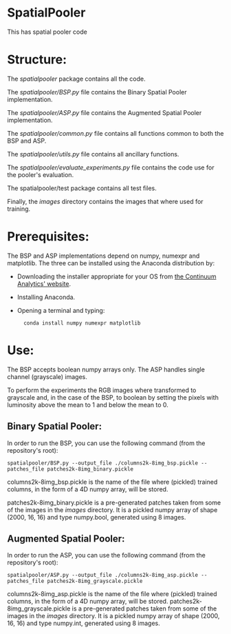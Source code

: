 # SpatialPooler
This has spatial pooler code

# Structure:

The *spatialpooler* package contains all the code.

The *spatialpooler/BSP.py* file contains the Binary Spatial Pooler
implementation.

The *spatialpooler/ASP.py* file contains the Augmented Spatial Pooler
implementation.

The *spatialpooler/common.py* file contains all functions common to both the
BSP and ASP.

The *spatialpooler/utils.py* file contains all ancillary functions.

The *spatialpooler/evaluate_experiments.py* file contains the code use for the
pooler's evaluation.

The spatialpooler/test package contains all test files.

Finally, the *images* directory contains the images that where used for
training.

# Prerequisites:

The BSP and ASP implementations depend on numpy, numexpr and matplotlib.
The three can be installed using the Anaconda distribution by:

* Downloading the installer appropriate for your OS from
  [the Continuum Analytics' website](https://www.continuum.io/downloads).
* Installing Anaconda.
* Opening a terminal and typing:

        conda install numpy numexpr matplotlib


# Use:

The BSP accepts boolean numpy arrays only. The ASP handles single channel
(grayscale) images.

To perform the experiments the RGB images where transformed to grayscale and,
in the case of the BSP, to boolean by setting the pixels with luminosity above
the mean to 1 and below the mean to 0.

## Binary Spatial Pooler:

In order to run the BSP, you can use the following command (from the
repository's root):

    spatialpooler/BSP.py --output_file ./columns2k-8img_bsp.pickle --patches_file patches2k-8img_binary.pickle

columns2k-8img_bsp.pickle is the name of the file where (pickled) trained
columns, in the form of a 4D numpy array, will be stored.

patches2k-8img_binary.pickle is a pre-generated patches taken from some of the
images in the *images* directory. It is a pickled numpy array of shape
(2000, 16, 16) and type numpy.bool, generated using 8 images.

## Augmented Spatial Pooler:

In order to run the ASP, you can use the following command (from the
repository's root):

    spatialpooler/ASP.py --output_file ./columns2k-8img_asp.pickle --patches_file patches2k-8img_grayscale.pickle


columns2k-8img_asp.pickle is the name of the file where (pickled) trained
columns, in the form of a 4D numpy array, will be stored.
patches2k-8img_grayscale.pickle is a pre-generated patches taken from some of
the images in the *images* directory. It is a pickled numpy array of shape
(2000, 16, 16) and type numpy.int, generated using 8 images.
